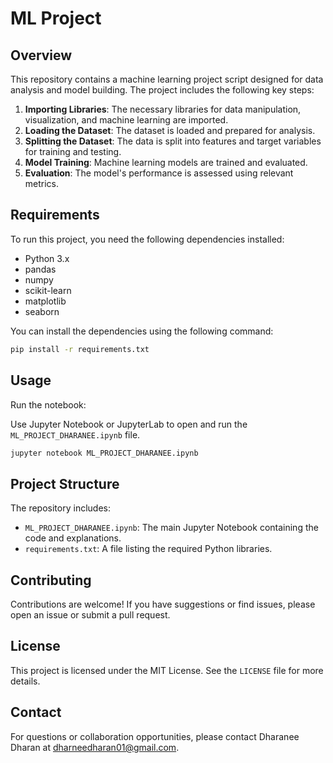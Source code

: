# ML Project

## Overview
This repository contains a machine learning project script designed for data analysis and model building. The project includes the following key steps:

1. **Importing Libraries**: The necessary libraries for data manipulation, visualization, and machine learning are imported.
2. **Loading the Dataset**: The dataset is loaded and prepared for analysis.
3. **Splitting the Dataset**: The data is split into features and target variables for training and testing.
4. **Model Training**: Machine learning models are trained and evaluated.
5. **Evaluation**: The model's performance is assessed using relevant metrics.

## Requirements
To run this project, you need the following dependencies installed:

- Python 3.x
- pandas
- numpy
- scikit-learn
- matplotlib
- seaborn

You can install the dependencies using the following command:

```bash
pip install -r requirements.txt
```

## Usage
Run the notebook:

Use Jupyter Notebook or JupyterLab to open and run the `ML_PROJECT_DHARANEE.ipynb` file.

```bash
jupyter notebook ML_PROJECT_DHARANEE.ipynb
```

## Project Structure
The repository includes:

- `ML_PROJECT_DHARANEE.ipynb`: The main Jupyter Notebook containing the code and explanations.
- `requirements.txt`: A file listing the required Python libraries.

## Contributing
Contributions are welcome! If you have suggestions or find issues, please open an issue or submit a pull request.

## License
This project is licensed under the MIT License. See the `LICENSE` file for more details.

## Contact
For questions or collaboration opportunities, please contact Dharanee Dharan at dharneedharan01@gmail.com.

